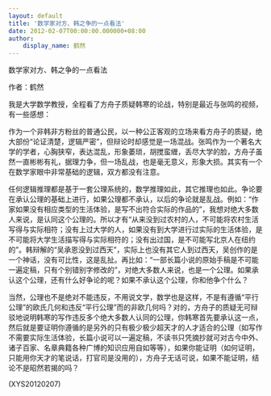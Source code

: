 ```yaml
---
layout: default
title: '数学家对方、韩之争的一点看法'
date: 2012-02-07T00:00:00.000000+08:00
author:
    display_name: 鹤然
---
```


数学家对方、韩之争的一点看法

作者：鹤然

我是大学数学教授，全程看了方舟子质疑韩寒的论战，特别是最近与张鸣的视频，有一些感想：

作为一个非韩非方粉丝的普通公民，以一种公正客观的立场来看方舟子的质疑，绝大部份“论证清楚，逻辑严密”，但辩论时却感觉是一场混战。张鸣作为一个著名大学的学者，心胸狭窄，表达混乱，形象萎琐，胡搅蛮緾，丢尽大学的脸，方舟子虽然一直彬彬有礼，据理力争，但一场乱战，也是毫无意义，形象大损。其实有一个在数学家眼中非常基础的逻辑，双方都没有注意。

任何逻辑推理都是基于一套公理系统的，数学推理如此，其它推理也如此。争论要在承认公理的基础上进行，如果公理都不承认，以后的争论就是乱战。例如：“作家如果没有相应类型的生活体验，是写不出符合实际的作品的”，我想对绝大多数人来说，是认同这个公理的。所以才有“从来没到过农村的人，不可能将农村生活写得与实际相符；没有上过大学的人，如果没有到大学进行过实际的生活体验，是不可能将大学生活描写得与实际相符的；没有出过国，是不可能写北京人在纽约的”。韩辩解的“吴承恩没到过西天”，实际上也没有其它人到过西天，吴创作的是一个神话，没有可比性，这是乱扯。再比如：“一部长篇小说的原始手稿是不可能一遍定稿，只有个别错别字修改的”，对绝大多数人来说，也是一个公理。如果承认这个公理，还有什么好争论的呢？如果不承认这个公理，你和他争个什么？

当然，公理也不是绝对不能违反，不用说文学，数学也是这样，不是有遵循“平行公理”的欧氏几何和违反“平行公理”而的非欧几何吗？对的，方舟子的质疑无可辩驳地说明韩寒的写作违反多个绝大多数人认同的公理，你韩寒首先要承认这一点，然后就是要证明你遵循的是另外的只有极少极少超天才的人才适合的公理（如写作不需要实际生活体验，长篇小说可以一遍定稿，不读书只凭摘抄就可对古今中外、诸子百家、名章典籍各种广博的知识应用自如等等），如果你能证明（如何证明，只能用你天才的笔说话，打官司是没用的），方舟子无话可说，如果不能证明，结论不是昭然若揭的吗？

(XYS20120207)

